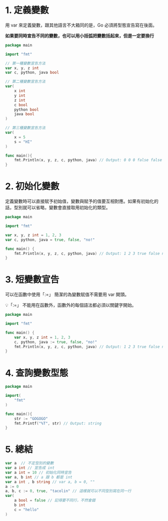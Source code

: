 <!-- 
date: 2024-01-25 
update: 2024-01-25
Tag: 
    - Go
-->
# 1. 定義變數

用 var 來定義變數，跟其他語言不大箱同的是，Go 必須將型態宣告寫在後面。

**如果要同時宣告不同的變數，也可以用小括弧把變數括起來，但是一定要換行**

```go
package main

import "fmt"

// 第一種變數宣告方法
var x, y, z int
var c, python, java bool

// 第二種變數宣告方法
var(
	x int
	y int
	z int
	c bool
	python bool
	java bool
)

// 第三種變數宣告方法
var(
	x = 5
	s = "HI"
)

func main(){
	fmt.Println(x, y, z, c, python, java) // Output: 0 0 0 false false false
}
```

# 2. 初始化變數

定義變數時可以直接賦予初始值，變數與賦予的值要互相對應。如果有初始化的話，型別就可以省略，變數會直接取用初始化的類型。

```go
package main

import "fmt"

var x, y, z int = 1, 2, 3
var c, python, java = true, false, "no!"

func main() {
    fmt.Println(x, y, z, c, python, java) // Output: 1 2 3 true false no!
}
```

# 3. 短變數宣告

可以在函數中使用「:=」 簡潔的為變數賦值不需要用 var 開頭。

💡「:=」 不能用在函數外，函數外的每個語法都必須以關鍵字開始。

```go
package main

import "fmt"

func main() {
    var x, y, z int = 1, 2, 3
    c, python, java := true, false, "no!"
    fmt.Println(x, y, z, c, python, java) // Output: 1 2 3 true false no!
}
```

# 4. 查詢變數型態

```go
package main

import(
	"fmt"
)

func main(){
	str := "GOGOGO"
	fmt.Printf("%T", str) // Output: string
}
```

# 5. 總結

```go
var a  // 不定型別的變數
var a int // 宣告成 int
var a int = 10 // 初始化同時宣告
var a, b int // a 跟 b 都是 int
var a int , b string // var a, b = 0, ""
a := 0
a, b, c := 0, true, "tacolin" // 這樣就可以不同型別寫在同一行
var(
    a bool = false // 記得要不同行，不然會錯
    b int
    c = "hello"
)
```
